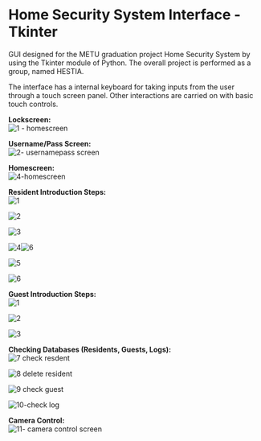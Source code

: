 # Home Security System Interface - Tkinter
 GUI designed for the METU graduation project Home Security System by using the Tkinter module of Python. The overall project is performed as a group, named HESTIA.



The interface has a internal keyboard for taking inputs from the user through a touch screen panel. Other interactions are carried on with basic touch controls.

**Lockscreen:**  
![1 - homescreen](https://user-images.githubusercontent.com/32621628/198093128-9e1e92f1-af77-43ef-b496-f3358a914393.jpg)


**Username/Pass Screen:**  
![2- usernamepass screen](https://user-images.githubusercontent.com/32621628/198093732-7d091b2d-d8b0-488e-a6ad-68bb4c3fb4b6.jpg) 


**Homescreen:**  
![4-homescreen](https://user-images.githubusercontent.com/32621628/198093830-072e4c38-eacc-4384-a76d-bf73e548ffbf.jpg)


**Resident Introduction Steps:**  
![1](https://user-images.githubusercontent.com/32621628/198094099-d34dcd01-77c1-4967-9f39-b3dde6258df7.jpg)

![2](https://user-images.githubusercontent.com/32621628/198094104-e62775f4-e5a0-4fde-9f42-b10d75d33326.jpg)

![3](https://user-images.githubusercontent.com/32621628/198094106-62c575dc-922d-4d0d-b87c-3ac37c4bc500.jpg)

![4](https://user-images.githubusercontent.com/32621628/198094109-649b2da3-bbad-4175-8807-b77cdd77602e.jpg)![6](https://user-images.githubusercontent.com/32621628/198094135-875df5a3-47aa-49a3-8ef7-64893c771c9a.jpg)

![5](https://user-images.githubusercontent.com/32621628/198094113-ca215616-a710-434e-a2d2-49ce828c123a.jpg)

![6](https://user-images.githubusercontent.com/32621628/198094227-744ddaf1-8590-4a31-aa80-09c449095c8e.jpg)


**Guest Introduction Steps:**  
![1](https://user-images.githubusercontent.com/32621628/198094253-90813cc0-04f5-4848-8a18-66258761a5d7.jpg)

![2](https://user-images.githubusercontent.com/32621628/198094261-45f423eb-3745-43b7-9e1f-700d62881d44.jpg)

![3](https://user-images.githubusercontent.com/32621628/198094277-c2dad91d-fc18-4d65-9876-ce4eef2d2aad.jpg)


**Checking Databases (Residents, Guests, Logs):**  
![7 check resdent](https://user-images.githubusercontent.com/32621628/198094411-e50aa913-9d4f-4418-8d25-5e32a3257fc7.jpg)

![8 delete resident](https://user-images.githubusercontent.com/32621628/198094431-7e05b54a-fee8-48b0-b1a5-2da791583235.jpg)

![9 check guest](https://user-images.githubusercontent.com/32621628/198094450-797062a8-f131-4ef6-9359-1772c4c3b949.jpg)

![10-check log](https://user-images.githubusercontent.com/32621628/198094472-0d941993-2570-4e58-ac60-16cf9be2ac76.jpg)

**Camera Control:**  
![11- camera control screen](https://user-images.githubusercontent.com/32621628/198095882-a7324132-d93e-47be-8f44-882bb6d2f397.jpg)
